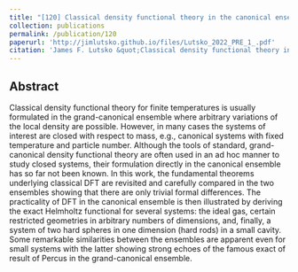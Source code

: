 ```yaml
---
title: "[120] Classical density functional theory in the canonical ensemble"
collection: publications
permalink: /publication/120
paperurl: 'http://jimlutsko.github.io/files/Lutsko_2022_PRE_1_.pdf'
citation: 'James F. Lutsko &quot;Classical density functional theory in the canonical ensemble&quot;, <i>Phys. Rev. E</i>, 105, 034120 (2022); doi:10.1103/PhysRevE.105.034120'
---
```

Abstract
---
Classical density functional theory for finite temperatures is usually formulated in the grand-canonical ensemble where arbitrary variations of the local density are possible. However, in many cases the systems of interest are closed with respect to mass, e.g., canonical systems with fixed temperature and particle number. Although the tools of standard, grand-canonical density functional theory are often used in an ad hoc manner to study closed systems, their formulation directly in the canonical ensemble has so far not been known. In this work, the fundamental theorems underlying classical DFT are revisited and carefully compared in the two ensembles showing that there are only trivial formal differences. The practicality of DFT in the canonical ensemble is then illustrated by deriving the exact Helmholtz functional for several systems: the ideal gas, certain restricted geometries in arbitrary numbers of dimensions, and, finally, a system of two hard spheres in one dimension (hard rods) in a small cavity. Some remarkable similarities between the ensembles are apparent even for small systems with the latter showing strong echoes of the famous exact of result of Percus in the grand-canonical ensemble.


